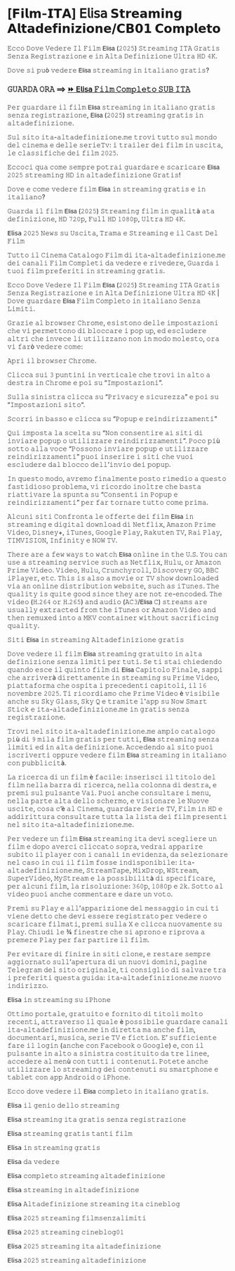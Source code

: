 # [𝗙𝗶𝗹𝗺-𝗜𝗧𝗔] 𝖤𝗅𝗂𝗌𝖺 𝗦𝘁𝗿𝗲𝗮𝗺𝗶𝗻𝗴 𝗔𝗹𝘁𝗮𝗱𝗲𝗳𝗶𝗻𝗶𝘇𝗶𝗼𝗻𝗲/𝗖𝗕𝟬𝟭 𝗖𝗼𝗺𝗽𝗹𝗲𝘁𝗼
𝙴𝚌𝚌𝚘 𝙳𝚘𝚟𝚎 𝚅𝚎𝚍𝚎𝚛𝚎 𝙸𝚕 𝙵𝚒𝚕𝚖 𝖤𝗅𝗂𝗌𝖺 (𝟸𝟶𝟸𝟻) 𝚂𝚝𝚛𝚎𝚊𝚖𝚒𝚗𝚐 𝙸𝚃𝙰 𝙶𝚛𝚊𝚝𝚒𝚜 𝚂𝚎𝚗𝚣𝚊 𝚁𝚎𝚐𝚒𝚜𝚝𝚛𝚊𝚣𝚒𝚘𝚗𝚎 𝚎 𝚒𝚗 𝙰𝚕𝚝𝚊 𝙳𝚎𝚏𝚒𝚗𝚒𝚣𝚒𝚘𝚗𝚎 𝚄𝚕𝚝𝚛𝚊 𝙷𝙳 𝟺𝙺.

𝙳𝚘𝚟𝚎 𝚜𝚒 𝚙𝚞ò 𝚟𝚎𝚍𝚎𝚛𝚎 𝖤𝗅𝗂𝗌𝖺 𝚜𝚝𝚛𝚎𝚊𝚖𝚒𝚗𝚐 𝚒𝚗 𝚒𝚝𝚊𝚕𝚒𝚊𝚗𝚘 𝚐𝚛𝚊𝚝𝚒𝚜?

### 𝙶𝚄𝙰𝚁𝙳𝙰 𝙾𝚁𝙰 ⟹ [⏩ 𝖤𝗅𝗂𝗌𝖺 𝙵𝚒𝚕𝚖 𝙲𝚘𝚖𝚙𝚕𝚎𝚝𝚘 𝚂𝚄𝙱 𝙸𝚃𝙰](https://tinyurl.com/mrxvuvnm)

𝙿𝚎𝚛 𝚐𝚞𝚊𝚛𝚍𝚊𝚛𝚎 𝚒𝚕 𝚏𝚒𝚕𝚖 𝖤𝗅𝗂𝗌𝖺 𝚜𝚝𝚛𝚎𝚊𝚖𝚒𝚗𝚐 𝚒𝚗 𝚒𝚝𝚊𝚕𝚒𝚊𝚗𝚘 𝚐𝚛𝚊𝚝𝚒𝚜 𝚜𝚎𝚗𝚣𝚊 𝚛𝚎𝚐𝚒𝚜𝚝𝚛𝚊𝚣𝚒𝚘𝚗𝚎, 𝖤𝗅𝗂𝗌𝖺 (𝟸𝟶𝟸𝟻) 𝚜𝚝𝚛𝚎𝚊𝚖𝚒𝚗𝚐 𝚐𝚛𝚊𝚝𝚒𝚜 𝚒𝚗 𝚊𝚕𝚝𝚊𝚍𝚎𝚏𝚒𝚗𝚒𝚣𝚒𝚘𝚗𝚎.

𝚂𝚞𝚕 𝚜𝚒𝚝𝚘 𝚒𝚝𝚊-𝚊𝚕𝚝𝚊𝚍𝚎𝚏𝚒𝚗𝚒𝚣𝚒𝚘𝚗𝚎.𝚖𝚎 𝚝𝚛𝚘𝚟𝚒 𝚝𝚞𝚝𝚝𝚘 𝚜𝚞𝚕 𝚖𝚘𝚗𝚍𝚘 𝚍𝚎𝚕 𝚌𝚒𝚗𝚎𝚖𝚊 𝚎 𝚍𝚎𝚕𝚕𝚎 𝚜𝚎𝚛𝚒𝚎𝚃𝚟: 𝚒 𝚝𝚛𝚊𝚒𝚕𝚎𝚛 𝚍𝚎𝚒 𝚏𝚒𝚕𝚖 𝚒𝚗 𝚞𝚜𝚌𝚒𝚝𝚊, 𝚕𝚎 𝚌𝚕𝚊𝚜𝚜𝚒𝚏𝚒𝚌𝚑𝚎 𝚍𝚎𝚒 𝚏𝚒𝚕𝚖 𝟸𝟶𝟸𝟻.

𝙴𝚌𝚌𝚘𝚌𝚒 𝚚𝚞𝚊 𝚌𝚘𝚖𝚎 𝚜𝚎𝚖𝚙𝚛𝚎 𝚙𝚘𝚝𝚛𝚊𝚒 𝚐𝚞𝚊𝚛𝚍𝚊𝚛𝚎 𝚎 𝚜𝚌𝚊𝚛𝚒𝚌𝚊𝚛𝚎 𝖤𝗅𝗂𝗌𝖺 𝟸𝟶𝟸𝟻 𝚜𝚝𝚛𝚎𝚊𝚖𝚒𝚗𝚐 𝙷𝙳 𝚒𝚗 𝚊𝚕𝚝𝚊𝚍𝚎𝚏𝚒𝚗𝚒𝚣𝚒𝚘𝚗𝚎 𝙶𝚛𝚊𝚝𝚒𝚜!

𝙳𝚘𝚟𝚎 𝚎 𝚌𝚘𝚖𝚎 𝚟𝚎𝚍𝚎𝚛𝚎 𝚏𝚒𝚕𝚖 𝖤𝗅𝗂𝗌𝖺 𝚒𝚗 𝚜𝚝𝚛𝚎𝚊𝚖𝚒𝚗𝚐 𝚐𝚛𝚊𝚝𝚒𝚜 𝚎 𝚒𝚗 𝚒𝚝𝚊𝚕𝚒𝚊𝚗𝚘?

𝙶𝚞𝚊𝚛𝚍𝚊 𝚒𝚕 𝚏𝚒𝚕𝚖 𝖤𝗅𝗂𝗌𝖺 (𝟸𝟶𝟸𝟻) 𝚂𝚝𝚛𝚎𝚊𝚖𝚒𝚗𝚐 𝚏𝚒𝚕𝚖 𝚒𝚗 𝚚𝚞𝚊𝚕𝚒𝚝à 𝚊𝚝𝚊 𝚍𝚎𝚏𝚒𝚗𝚒𝚣𝚒𝚘𝚗𝚎, 𝙷𝙳 𝟽𝟸𝟶𝚙, 𝙵𝚞𝚕𝚕 𝙷𝙳 𝟷𝟶𝟾𝟶𝚙, 𝚄𝚕𝚝𝚛𝚊 𝙷𝙳 𝟺𝙺.

𝖤𝗅𝗂𝗌𝖺 𝟸𝟶𝟸𝟻 𝙽𝚎𝚠𝚜 𝚜𝚞 𝚄𝚜𝚌𝚒𝚝𝚊, 𝚃𝚛𝚊𝚖𝚊 𝚎 𝚂𝚝𝚛𝚎𝚊𝚖𝚒𝚗𝚐 𝚎 𝚒𝚕 𝙲𝚊𝚜𝚝 𝙳𝚎𝚕 𝙵𝚒𝚕𝚖

𝚃𝚞𝚝𝚝𝚘 𝚒𝚕 𝙲𝚒𝚗𝚎𝚖𝚊 𝙲𝚊𝚝𝚊𝚕𝚘𝚐𝚘 𝙵𝚒𝚕𝚖 𝚍𝚒 𝚒𝚝𝚊-𝚊𝚕𝚝𝚊𝚍𝚎𝚏𝚒𝚗𝚒𝚣𝚒𝚘𝚗𝚎.𝚖𝚎 𝚍𝚎𝚒 𝚌𝚊𝚗𝚊𝚕𝚒 𝙵𝚒𝚕𝚖 𝙲𝚘𝚖𝚙𝚕𝚎𝚝𝚒 𝚍𝚊 𝚟𝚎𝚍𝚎𝚛𝚎 𝚎 𝚛𝚒𝚟𝚎𝚍𝚎𝚛𝚎, 𝙶𝚞𝚊𝚛𝚍𝚊 𝚒 𝚝𝚞𝚘𝚒 𝚏𝚒𝚕𝚖 𝚙𝚛𝚎𝚏𝚎𝚛𝚒𝚝𝚒 𝚒𝚗 𝚜𝚝𝚛𝚎𝚊𝚖𝚒𝚗𝚐 𝚐𝚛𝚊𝚝𝚒𝚜.

𝙴𝚌𝚌𝚘 𝙳𝚘𝚟𝚎 𝚅𝚎𝚍𝚎𝚛𝚎 𝙸𝚕 𝙵𝚒𝚕𝚖 𝖤𝗅𝗂𝗌𝖺 (𝟸𝟶𝟸𝟻) 𝚂𝚝𝚛𝚎𝚊𝚖𝚒𝚗𝚐 𝙸𝚃𝙰 𝙶𝚛𝚊𝚝𝚒𝚜 𝚂𝚎𝚗𝚣𝚊 𝚁𝚎𝚐𝚒𝚜𝚝𝚛𝚊𝚣𝚒𝚘𝚗𝚎 𝚎 𝚒𝚗 𝙰𝚕𝚝𝚊 𝙳𝚎𝚏𝚒𝚗𝚒𝚣𝚒𝚘𝚗𝚎 𝚄𝚕𝚝𝚛𝚊 𝙷𝙳 𝟺𝙺 | 𝙳𝚘𝚟𝚎 𝚐𝚞𝚊𝚛𝚍𝚊𝚛𝚎 𝖤𝗅𝗂𝗌𝖺 𝙵𝚒𝚕𝚖 𝙲𝚘𝚖𝚙𝚕𝚎𝚝𝚘 𝚒𝚗 𝚒𝚝𝚊𝚕𝚒𝚊𝚗𝚘 𝚂𝚎𝚗𝚣𝚊 𝙻𝚒𝚖𝚒𝚝𝚒.

𝙶𝚛𝚊𝚣𝚒𝚎 𝚊𝚕 𝚋𝚛𝚘𝚠𝚜𝚎𝚛 𝙲𝚑𝚛𝚘𝚖𝚎, 𝚎𝚜𝚒𝚜𝚝𝚘𝚗𝚘 𝚍𝚎𝚕𝚕𝚎 𝚒𝚖𝚙𝚘𝚜𝚝𝚊𝚣𝚒𝚘𝚗𝚒 𝚌𝚑𝚎 𝚟𝚒 𝚙𝚎𝚛𝚖𝚎𝚝𝚝𝚘𝚗𝚘 𝚍𝚒 𝚋𝚕𝚘𝚌𝚌𝚊𝚛𝚎 𝚒 𝚙𝚘𝚙 𝚞𝚙, 𝚎𝚍 𝚎𝚜𝚌𝚕𝚞𝚍𝚎𝚛𝚎 𝚊𝚕𝚝𝚛𝚒 𝚌𝚑𝚎 𝚒𝚗𝚟𝚎𝚌𝚎 𝚕𝚒 𝚞𝚝𝚒𝚕𝚒𝚣𝚣𝚊𝚗𝚘 𝚗𝚘𝚗 𝚒𝚗 𝚖𝚘𝚍𝚘 𝚖𝚘𝚕𝚎𝚜𝚝𝚘, 𝚘𝚛𝚊 𝚟𝚒 𝚏𝚊𝚛ò 𝚟𝚎𝚍𝚎𝚛𝚎 𝚌𝚘𝚖𝚎:

𝙰𝚙𝚛𝚒 𝚒𝚕 𝚋𝚛𝚘𝚠𝚜𝚎𝚛 𝙲𝚑𝚛𝚘𝚖𝚎.

𝙲𝚕𝚒𝚌𝚌𝚊 𝚜𝚞𝚒 𝟹 𝚙𝚞𝚗𝚝𝚒𝚗𝚒 𝚒𝚗 𝚟𝚎𝚛𝚝𝚒𝚌𝚊𝚕𝚎 𝚌𝚑𝚎 𝚝𝚛𝚘𝚟𝚒 𝚒𝚗 𝚊𝚕𝚝𝚘 𝚊 𝚍𝚎𝚜𝚝𝚛𝚊 𝚒𝚗 𝙲𝚑𝚛𝚘𝚖𝚎 𝚎 𝚙𝚘𝚒 𝚜𝚞 “𝙸𝚖𝚙𝚘𝚜𝚝𝚊𝚣𝚒𝚘𝚗𝚒”.

𝚂𝚞𝚕𝚕𝚊 𝚜𝚒𝚗𝚒𝚜𝚝𝚛𝚊 𝚌𝚕𝚒𝚌𝚌𝚊 𝚜𝚞 “𝙿𝚛𝚒𝚟𝚊𝚌𝚢 𝚎 𝚜𝚒𝚌𝚞𝚛𝚎𝚣𝚣𝚊” 𝚎 𝚙𝚘𝚒 𝚜𝚞 “𝙸𝚖𝚙𝚘𝚜𝚝𝚊𝚣𝚒𝚘𝚗𝚒 𝚜𝚒𝚝𝚘“.

𝚂𝚌𝚘𝚛𝚛𝚒 𝚒𝚗 𝚋𝚊𝚜𝚜𝚘 𝚎 𝚌𝚕𝚒𝚌𝚌𝚊 𝚜𝚞 “𝙿𝚘𝚙𝚞𝚙 𝚎 𝚛𝚎𝚒𝚗𝚍𝚒𝚛𝚒𝚣𝚣𝚊𝚖𝚎𝚗𝚝𝚒”

𝚀𝚞𝚒 𝚒𝚖𝚙𝚘𝚜𝚝𝚊 𝚕𝚊 𝚜𝚌𝚎𝚕𝚝𝚊 𝚜𝚞 “𝙽𝚘𝚗 𝚌𝚘𝚗𝚜𝚎𝚗𝚝𝚒𝚛𝚎 𝚊𝚒 𝚜𝚒𝚝𝚒 𝚍𝚒 𝚒𝚗𝚟𝚒𝚊𝚛𝚎 𝚙𝚘𝚙𝚞𝚙 𝚘 𝚞𝚝𝚒𝚕𝚒𝚣𝚣𝚊𝚛𝚎 𝚛𝚎𝚒𝚗𝚍𝚒𝚛𝚒𝚣𝚣𝚊𝚖𝚎𝚗𝚝𝚒”. 𝙿𝚘𝚌𝚘 𝚙𝚒ù 𝚜𝚘𝚝𝚝𝚘 𝚊𝚕𝚕𝚊 𝚟𝚘𝚌𝚎 “𝙿𝚘𝚜𝚜𝚘𝚗𝚘 𝚒𝚗𝚟𝚒𝚊𝚛𝚎 𝚙𝚘𝚙𝚞𝚙 𝚎 𝚞𝚝𝚒𝚕𝚒𝚣𝚣𝚊𝚛𝚎 𝚛𝚎𝚒𝚗𝚍𝚒𝚛𝚒𝚣𝚣𝚊𝚖𝚎𝚗𝚝𝚒” 𝚙𝚞𝚘𝚒 𝚒𝚗𝚜𝚎𝚛𝚒𝚛𝚎 𝚒 𝚜𝚒𝚝𝚒 𝚌𝚑𝚎 𝚟𝚞𝚘𝚒 𝚎𝚜𝚌𝚕𝚞𝚍𝚎𝚛𝚎 𝚍𝚊𝚕 𝚋𝚕𝚘𝚌𝚌𝚘 𝚍𝚎𝚕𝚕’𝚒𝚗𝚟𝚒𝚘 𝚍𝚎𝚒 𝚙𝚘𝚙𝚞𝚙.

𝙸𝚗 𝚚𝚞𝚎𝚜𝚝𝚘 𝚖𝚘𝚍𝚘, 𝚊𝚟𝚛𝚎𝚖𝚘 𝚏𝚒𝚗𝚊𝚕𝚖𝚎𝚗𝚝𝚎 𝚙𝚘𝚜𝚝𝚘 𝚛𝚒𝚖𝚎𝚍𝚒𝚘 𝚊 𝚚𝚞𝚎𝚜𝚝𝚘 𝚏𝚊𝚜𝚝𝚒𝚍𝚒𝚘𝚜𝚘 𝚙𝚛𝚘𝚋𝚕𝚎𝚖𝚊, 𝚟𝚒 𝚛𝚒𝚌𝚘𝚛𝚍𝚘 𝚒𝚗𝚘𝚕𝚝𝚛𝚎 𝚌𝚑𝚎 𝚋𝚊𝚜𝚝𝚊 𝚛𝚒𝚊𝚝𝚝𝚒𝚟𝚊𝚛𝚎 𝚕𝚊 𝚜𝚙𝚞𝚗𝚝𝚊 𝚜𝚞 “𝙲𝚘𝚗𝚜𝚎𝚗𝚝𝚒 𝚒𝚗 𝙿𝚘𝚙𝚞𝚙 𝚎 𝚛𝚎𝚒𝚗𝚍𝚒𝚛𝚒𝚣𝚣𝚊𝚖𝚎𝚗𝚝𝚒” 𝚙𝚎𝚛 𝚏𝚊𝚛 𝚝𝚘𝚛𝚗𝚊𝚛𝚎 𝚝𝚞𝚝𝚝𝚘 𝚌𝚘𝚖𝚎 𝚙𝚛𝚒𝚖𝚊.

𝙰𝚕𝚌𝚞𝚗𝚒 𝚜𝚒𝚝𝚒 𝙲𝚘𝚗𝚏𝚛𝚘𝚗𝚝𝚊 𝚕𝚎 𝚘𝚏𝚏𝚎𝚛𝚝𝚎 𝚍𝚎𝚒 𝚏𝚒𝚕𝚖 𝖤𝗅𝗂𝗌𝖺 𝚒𝚗 𝚜𝚝𝚛𝚎𝚊𝚖𝚒𝚗𝚐 𝚎 𝚍𝚒𝚐𝚒𝚝𝚊𝚕 𝚍𝚘𝚠𝚗𝚕𝚘𝚊𝚍 𝚍𝚒 𝙽𝚎𝚝𝚏𝚕𝚒𝚡, 𝙰𝚖𝚊𝚣𝚘𝚗 𝙿𝚛𝚒𝚖𝚎 𝚅𝚒𝚍𝚎𝚘, 𝙳𝚒𝚜𝚗𝚎𝚢+, 𝚒𝚃𝚞𝚗𝚎𝚜, 𝙶𝚘𝚘𝚐𝚕𝚎 𝙿𝚕𝚊𝚢, 𝚁𝚊𝚔𝚞𝚝𝚎𝚗 𝚃𝚅, 𝚁𝚊𝚒 𝙿𝚕𝚊𝚢, 𝚃𝙸𝙼𝚅𝙸𝚂𝙸𝙾𝙽, 𝙸𝚗𝚏𝚒𝚗𝚒𝚝𝚢 𝚎 𝙽𝙾𝚆 𝚃𝚅.

𝚃𝚑𝚎𝚛𝚎 𝚊𝚛𝚎 𝚊 𝚏𝚎𝚠 𝚠𝚊𝚢𝚜 𝚝𝚘 𝚠𝚊𝚝𝚌𝚑 𝖤𝗅𝗂𝗌𝖺 𝚘𝚗𝚕𝚒𝚗𝚎 𝚒𝚗 𝚝𝚑𝚎 𝚄.𝚂. 𝚈𝚘𝚞 𝚌𝚊𝚗 𝚞𝚜𝚎 𝚊 𝚜𝚝𝚛𝚎𝚊𝚖𝚒𝚗𝚐 𝚜𝚎𝚛𝚟𝚒𝚌𝚎 𝚜𝚞𝚌𝚑 𝚊𝚜 𝙽𝚎𝚝𝚏𝚕𝚒𝚡, 𝙷𝚞𝚕𝚞, 𝚘𝚛 𝙰𝚖𝚊𝚣𝚘𝚗 𝙿𝚛𝚒𝚖𝚎 𝚅𝚒𝚍𝚎𝚘. 𝚅𝚒𝚍𝚎𝚘, 𝙷𝚞𝚕𝚞, 𝙲𝚛𝚞𝚗𝚌𝚑𝚢𝚛𝚘𝚕𝚕, 𝙳𝚒𝚜𝚌𝚘𝚟𝚎𝚛𝚢 𝙶𝙾, 𝙱𝙱𝙲 𝚒𝙿𝚕𝚊𝚢𝚎𝚛, 𝚎𝚝𝚌. 𝚃𝚑𝚒𝚜 𝚒𝚜 𝚊𝚕𝚜𝚘 𝚊 𝚖𝚘𝚟𝚒𝚎 𝚘𝚛 𝚃𝚅 𝚜𝚑𝚘𝚠 𝚍𝚘𝚠𝚗𝚕𝚘𝚊𝚍𝚎𝚍 𝚟𝚒𝚊 𝚊𝚗 𝚘𝚗𝚕𝚒𝚗𝚎 𝚍𝚒𝚜𝚝𝚛𝚒𝚋𝚞𝚝𝚒𝚘𝚗 𝚠𝚎𝚋𝚜𝚒𝚝𝚎, 𝚜𝚞𝚌𝚑 𝚊𝚜 𝚒𝚃𝚞𝚗𝚎𝚜. 𝚃𝚑𝚎 𝚚𝚞𝚊𝚕𝚒𝚝𝚢 𝚒𝚜 𝚚𝚞𝚒𝚝𝚎 𝚐𝚘𝚘𝚍 𝚜𝚒𝚗𝚌𝚎 𝚝𝚑𝚎𝚢 𝚊𝚛𝚎 𝚗𝚘𝚝 𝚛𝚎-𝚎𝚗𝚌𝚘𝚍𝚎𝚍. 𝚃𝚑𝚎 𝚟𝚒𝚍𝚎𝚘 (𝙷.𝟸𝟼𝟺 𝚘𝚛 𝙷.𝟸𝟼𝟻) 𝚊𝚗𝚍 𝚊𝚞𝚍𝚒𝚘 (𝙰𝙲𝟹/𝖤𝗅𝗂𝗌𝖺 𝙲) 𝚜𝚝𝚛𝚎𝚊𝚖𝚜 𝚊𝚛𝚎 𝚞𝚜𝚞𝚊𝚕𝚕𝚢 𝚎𝚡𝚝𝚛𝚊𝚌𝚝𝚎𝚍 𝚏𝚛𝚘𝚖 𝚝𝚑𝚎 𝚒𝚃𝚞𝚗𝚎𝚜 𝚘𝚛 𝙰𝚖𝚊𝚣𝚘𝚗 𝚅𝚒𝚍𝚎𝚘 𝚊𝚗𝚍 𝚝𝚑𝚎𝚗 𝚛𝚎𝚖𝚞𝚡𝚎𝚍 𝚒𝚗𝚝𝚘 𝚊 𝙼𝙺𝚅 𝚌𝚘𝚗𝚝𝚊𝚒𝚗𝚎𝚛 𝚠𝚒𝚝𝚑𝚘𝚞𝚝 𝚜𝚊𝚌𝚛𝚒𝚏𝚒𝚌𝚒𝚗𝚐 𝚚𝚞𝚊𝚕𝚒𝚝𝚢.

𝚂𝚒𝚝𝚒 𝖤𝗅𝗂𝗌𝖺 𝚒𝚗 𝚜𝚝𝚛𝚎𝚊𝚖𝚒𝚗𝚐 𝙰𝚕𝚝𝚊𝚍𝚎𝚏𝚒𝚗𝚒𝚣𝚒𝚘𝚗𝚎 𝚐𝚛𝚊𝚝𝚒𝚜

𝙳𝚘𝚟𝚎 𝚟𝚎𝚍𝚎𝚛𝚎 𝚒𝚕 𝚏𝚒𝚕𝚖 𝖤𝗅𝗂𝗌𝖺 𝚜𝚝𝚛𝚎𝚊𝚖𝚒𝚗𝚐 𝚐𝚛𝚊𝚝𝚞𝚒𝚝𝚘 𝚒𝚗 𝚊𝚕𝚝𝚊 𝚍𝚎𝚏𝚒𝚗𝚒𝚣𝚒𝚘𝚗𝚎 𝚜𝚎𝚗𝚣𝚊 𝚕𝚒𝚖𝚒𝚝𝚒 𝚙𝚎𝚛 𝚝𝚞𝚝𝚒. 𝚂𝚎 𝚝𝚒 𝚜𝚝𝚊𝚒 𝚌𝚑𝚒𝚎𝚍𝚎𝚗𝚍𝚘 𝚚𝚞𝚊𝚗𝚍𝚘 𝚎𝚜𝚌𝚎 𝚒𝚕 𝚚𝚞𝚒𝚗𝚝𝚘 𝚏𝚒𝚕𝚖 𝚍𝚒 𝖤𝗅𝗂𝗌𝖺 𝙲𝚊𝚙𝚒𝚝𝚘𝚕𝚘 𝙵𝚒𝚗𝚊𝚕𝚎, 𝚜𝚊𝚙𝚙𝚒 𝚌𝚑𝚎 𝚊𝚛𝚛𝚒𝚟𝚎𝚛à 𝚍𝚒𝚛𝚎𝚝𝚝𝚊𝚖𝚎𝚗𝚝𝚎 𝚒𝚗 𝚜𝚝𝚛𝚎𝚊𝚖𝚒𝚗𝚐 𝚜𝚞 𝙿𝚛𝚒𝚖𝚎 𝚅𝚒𝚍𝚎𝚘, 𝚙𝚒𝚊𝚝𝚝𝚊𝚏𝚘𝚛𝚖𝚊 𝚌𝚑𝚎 𝚘𝚜𝚙𝚒𝚝𝚊 𝚒 𝚙𝚛𝚎𝚌𝚎𝚍𝚎𝚗𝚝𝚒 𝚌𝚊𝚙𝚒𝚝𝚘𝚕𝚒, 𝚒𝚕 𝟷𝟼 𝚗𝚘𝚟𝚎𝚖𝚋𝚛𝚎 𝟸𝟶𝟸𝟻. 𝚃𝚒 𝚛𝚒𝚌𝚘𝚛𝚍𝚒𝚊𝚖𝚘 𝚌𝚑𝚎 𝙿𝚛𝚒𝚖𝚎 𝚅𝚒𝚍𝚎𝚘 è 𝚟𝚒𝚜𝚒𝚋𝚒𝚕𝚎 𝚊𝚗𝚌𝚑𝚎 𝚜𝚞 𝚂𝚔𝚢 𝙶𝚕𝚊𝚜𝚜, 𝚂𝚔𝚢 𝚀 𝚎 𝚝𝚛𝚊𝚖𝚒𝚝𝚎 𝚕'𝚊𝚙𝚙 𝚜𝚞 𝙽𝚘𝚠 𝚂𝚖𝚊𝚛𝚝 𝚂𝚝𝚒𝚌𝚔 𝚎 𝚒𝚝𝚊-𝚊𝚕𝚝𝚊𝚍𝚎𝚏𝚒𝚗𝚒𝚣𝚒𝚘𝚗𝚎.𝚖𝚎 𝚒𝚗 𝚐𝚛𝚊𝚝𝚒𝚜 𝚜𝚎𝚗𝚣𝚊 𝚛𝚎𝚐𝚒𝚜𝚝𝚛𝚊𝚣𝚒𝚘𝚗𝚎.

𝚃𝚛𝚘𝚟𝚒 𝚗𝚎𝚕 𝚜𝚒𝚝𝚘 𝚒𝚝𝚊-𝚊𝚕𝚝𝚊𝚍𝚎𝚏𝚒𝚗𝚒𝚣𝚒𝚘𝚗𝚎.𝚖𝚎 𝚊𝚖𝚙𝚒𝚘 𝚌𝚊𝚝𝚊𝚕𝚘𝚐𝚘 𝚙𝚒ù 𝚍𝚒 𝟿 𝚖𝚒𝚕𝚊 𝚏𝚒𝚕𝚖 𝚐𝚛𝚊𝚝𝚒𝚜 𝚙𝚎𝚛 𝚝𝚞𝚝𝚝𝚒, 𝖤𝗅𝗂𝗌𝖺 𝚜𝚝𝚛𝚎𝚊𝚖𝚒𝚗𝚐 𝚜𝚎𝚗𝚣𝚊 𝚕𝚒𝚖𝚒𝚝𝚒 𝚎𝚍 𝚒𝚗 𝚊𝚕𝚝𝚊 𝚍𝚎𝚏𝚒𝚗𝚒𝚣𝚒𝚘𝚗𝚎. 𝙰𝚌𝚌𝚎𝚍𝚎𝚗𝚍𝚘 𝚊𝚕 𝚜𝚒𝚝𝚘 𝚙𝚞𝚘𝚒 𝚒𝚜𝚌𝚛𝚒𝚟𝚎𝚛𝚝𝚒 𝚘𝚙𝚙𝚞𝚛𝚎 𝚟𝚎𝚍𝚎𝚛𝚎 𝚏𝚒𝚕𝚖 𝖤𝗅𝗂𝗌𝖺 𝚜𝚝𝚛𝚎𝚊𝚖𝚒𝚗𝚐 𝚒𝚗 𝚒𝚝𝚊𝚕𝚒𝚊𝚗𝚘 𝚌𝚘𝚗 𝚙𝚞𝚋𝚋𝚕𝚒𝚌𝚒𝚝à.

𝙻𝚊 𝚛𝚒𝚌𝚎𝚛𝚌𝚊 𝚍𝚒 𝚞𝚗 𝚏𝚒𝚕𝚖 è 𝚏𝚊𝚌𝚒𝚕𝚎: 𝚒𝚗𝚜𝚎𝚛𝚒𝚜𝚌𝚒 𝚒𝚕 𝚝𝚒𝚝𝚘𝚕𝚘 𝚍𝚎𝚕 𝚏𝚒𝚕𝚖 𝚗𝚎𝚕𝚕𝚊 𝚋𝚊𝚛𝚛𝚊 𝚍𝚒 𝚛𝚒𝚌𝚎𝚛𝚌𝚊, 𝚗𝚎𝚕𝚕𝚊 𝚌𝚘𝚕𝚘𝚗𝚗𝚊 𝚍𝚒 𝚍𝚎𝚜𝚝𝚛𝚊, 𝚎 𝚙𝚛𝚎𝚖𝚒 𝚜𝚞𝚕 𝚙𝚞𝚕𝚜𝚊𝚗𝚝𝚎 𝚅𝚊𝚒. 𝙿𝚞𝚘𝚒 𝚊𝚗𝚌𝚑𝚎 𝚌𝚘𝚗𝚜𝚞𝚕𝚝𝚊𝚛𝚎 𝚒 𝚖𝚎𝚗𝚞, 𝚗𝚎𝚕𝚕𝚊 𝚙𝚊𝚛𝚝𝚎 𝚊𝚕𝚝𝚊 𝚍𝚎𝚕𝚕𝚘 𝚜𝚌𝚑𝚎𝚛𝚖𝚘, 𝚎 𝚟𝚒𝚜𝚒𝚘𝚗𝚊𝚛𝚎 𝚕𝚎 𝙽𝚞𝚘𝚟𝚎 𝚞𝚜𝚌𝚒𝚝𝚎, 𝚌𝚘𝚜𝚊 𝚌’è 𝚊𝚕 𝙲𝚒𝚗𝚎𝚖𝚊, 𝚐𝚞𝚊𝚛𝚍𝚊𝚛𝚎 𝚂𝚎𝚛𝚒𝚎 𝚃𝚅, 𝙵𝚒𝚕𝚖 𝚒𝚗 𝙷𝙳 𝚎 𝚊𝚍𝚍𝚒𝚛𝚒𝚝𝚝𝚞𝚛𝚊 𝚌𝚘𝚗𝚜𝚞𝚕𝚝𝚊𝚛𝚎 𝚝𝚞𝚝𝚝𝚊 𝚕𝚊 𝚕𝚒𝚜𝚝𝚊 𝚍𝚎𝚒 𝚏𝚒𝚕𝚖 𝚙𝚛𝚎𝚜𝚎𝚗𝚝𝚒 𝚗𝚎𝚕 𝚜𝚒𝚝𝚘 𝚒𝚝𝚊-𝚊𝚕𝚝𝚊𝚍𝚎𝚏𝚒𝚗𝚒𝚣𝚒𝚘𝚗𝚎.𝚖𝚎.

𝙿𝚎𝚛 𝚟𝚎𝚍𝚎𝚛𝚎 𝚞𝚗 𝚏𝚒𝚕𝚖 𝖤𝗅𝗂𝗌𝖺 𝚜𝚝𝚛𝚎𝚊𝚖𝚒𝚗𝚐 𝚒𝚝𝚊 𝚍𝚎𝚟𝚒 𝚜𝚌𝚎𝚐𝚕𝚒𝚎𝚛𝚎 𝚞𝚗 𝚏𝚒𝚕𝚖 𝚎 𝚍𝚘𝚙𝚘 𝚊𝚟𝚎𝚛𝚌𝚒 𝚌𝚕𝚒𝚌𝚌𝚊𝚝𝚘 𝚜𝚘𝚙𝚛𝚊, 𝚟𝚎𝚍𝚛𝚊𝚒 𝚊𝚙𝚙𝚊𝚛𝚒𝚛𝚎 𝚜𝚞𝚋𝚒𝚝𝚘 𝚒𝚕 𝚙𝚕𝚊𝚢𝚎𝚛 𝚌𝚘𝚗 𝚒 𝚌𝚊𝚗𝚊𝚕𝚒 𝚒𝚗 𝚎𝚟𝚒𝚍𝚎𝚗𝚣𝚊, 𝚍𝚊 𝚜𝚎𝚕𝚎𝚣𝚒𝚘𝚗𝚊𝚛𝚎 𝚗𝚎𝚕 𝚌𝚊𝚜𝚘 𝚒𝚗 𝚌𝚞𝚒 𝚒𝚕 𝚏𝚒𝚕𝚖 𝚏𝚘𝚜𝚜𝚎 𝚒𝚗𝚍𝚒𝚜𝚙𝚘𝚗𝚒𝚋𝚒𝚕𝚎: 𝚒𝚝𝚊-𝚊𝚕𝚝𝚊𝚍𝚎𝚏𝚒𝚗𝚒𝚣𝚒𝚘𝚗𝚎.𝚖𝚎, 𝚂𝚝𝚛𝚎𝚊𝚖𝚃𝚊𝚙𝚎, 𝙼𝚒𝚡𝙳𝚛𝚘𝚙, 𝚆𝚂𝚝𝚛𝚎𝚊𝚖, 𝚂𝚞𝚙𝚎𝚛𝚅𝚒𝚍𝚎𝚘, 𝙼𝚢𝚂𝚝𝚛𝚎𝚊𝚖 𝚎 𝚕𝚊 𝚙𝚘𝚜𝚜𝚒𝚋𝚒𝚕𝚒𝚝à 𝚍𝚒 𝚜𝚙𝚎𝚌𝚒𝚏𝚒𝚌𝚊𝚛𝚎, 𝚙𝚎𝚛 𝚊𝚕𝚌𝚞𝚗𝚒 𝚏𝚒𝚕𝚖, 𝚕𝚊 𝚛𝚒𝚜𝚘𝚕𝚞𝚣𝚒𝚘𝚗𝚎: 𝟹𝟼𝟶𝚙, 𝟷𝟶𝟾𝟶𝚙 𝚎 𝟸𝚔. 𝚂𝚘𝚝𝚝𝚘 𝚊𝚕 𝚟𝚒𝚍𝚎𝚘 𝚙𝚞𝚘𝚒 𝚊𝚗𝚌𝚑𝚎 𝚌𝚘𝚖𝚖𝚎𝚗𝚝𝚊𝚛𝚎 𝚎 𝚍𝚊𝚛𝚎 𝚞𝚗 𝚟𝚘𝚝𝚘.

𝙿𝚛𝚎𝚖𝚒 𝚜𝚞 𝙿𝚕𝚊𝚢 𝚎 𝚊𝚕𝚕’𝚊𝚙𝚙𝚊𝚛𝚒𝚣𝚒𝚘𝚗𝚎 𝚍𝚎𝚕 𝚖𝚎𝚜𝚜𝚊𝚐𝚐𝚒𝚘 𝚒𝚗 𝚌𝚞𝚒 𝚝𝚒 𝚟𝚒𝚎𝚗𝚎 𝚍𝚎𝚝𝚝𝚘 𝚌𝚑𝚎 𝚍𝚎𝚟𝚒 𝚎𝚜𝚜𝚎𝚛𝚎 𝚛𝚎𝚐𝚒𝚜𝚝𝚛𝚊𝚝𝚘 𝚙𝚎𝚛 𝚟𝚎𝚍𝚎𝚛𝚎 𝚘 𝚜𝚌𝚊𝚛𝚒𝚌𝚊𝚛𝚎 𝚏𝚒𝚕𝚖𝚊𝚝𝚒, 𝚙𝚛𝚎𝚖𝚒 𝚜𝚞𝚕𝚕𝚊 𝚇 𝚎 𝚌𝚕𝚒𝚌𝚌𝚊 𝚗𝚞𝚘𝚟𝚊𝚖𝚎𝚗𝚝𝚎 𝚜𝚞 𝙿𝚕𝚊𝚢. 𝙲𝚑𝚒𝚞𝚍𝚒 𝚕𝚎 ¾ 𝚏𝚒𝚗𝚎𝚜𝚝𝚛𝚎 𝚌𝚑𝚎 𝚜𝚒 𝚊𝚙𝚛𝚘𝚗𝚘 𝚎 𝚛𝚒𝚙𝚛𝚘𝚟𝚊 𝚊 𝚙𝚛𝚎𝚖𝚎𝚛𝚎 𝙿𝚕𝚊𝚢 𝚙𝚎𝚛 𝚏𝚊𝚛 𝚙𝚊𝚛𝚝𝚒𝚛𝚎 𝚒𝚕 𝚏𝚒𝚕𝚖.

𝙿𝚎𝚛 𝚎𝚟𝚒𝚝𝚊𝚛𝚎 𝚍𝚒 𝚏𝚒𝚗𝚒𝚛𝚎 𝚒𝚗 𝚜𝚒𝚝𝚒 𝚌𝚕𝚘𝚗𝚎, 𝚎 𝚛𝚎𝚜𝚝𝚊𝚛𝚎 𝚜𝚎𝚖𝚙𝚛𝚎 𝚊𝚐𝚐𝚒𝚘𝚛𝚗𝚊𝚝𝚘 𝚜𝚞𝚕𝚕’𝚊𝚙𝚎𝚛𝚝𝚞𝚛𝚊 𝚍𝚒 𝚞𝚗 𝚗𝚞𝚘𝚟𝚒 𝚍𝚘𝚖𝚒𝚗𝚒, 𝚙𝚊𝚐𝚒𝚗𝚎 𝚃𝚎𝚕𝚎𝚐𝚛𝚊𝚖 𝚍𝚎𝚕 𝚜𝚒𝚝𝚘 𝚘𝚛𝚒𝚐𝚒𝚗𝚊𝚕𝚎, 𝚝𝚒 𝚌𝚘𝚗𝚜𝚒𝚐𝚕𝚒𝚘 𝚍𝚒 𝚜𝚊𝚕𝚟𝚊𝚛𝚎 𝚝𝚛𝚊 𝚒 𝚙𝚛𝚎𝚏𝚎𝚛𝚒𝚝𝚒 𝚚𝚞𝚎𝚜𝚝𝚊 𝚐𝚞𝚒𝚍𝚊: 𝚒𝚝𝚊-𝚊𝚕𝚝𝚊𝚍𝚎𝚏𝚒𝚗𝚒𝚣𝚒𝚘𝚗𝚎.𝚖𝚎 𝚗𝚞𝚘𝚟𝚘 𝚒𝚗𝚍𝚒𝚛𝚒𝚣𝚣𝚘.

𝖤𝗅𝗂𝗌𝖺 𝚒𝚗 𝚜𝚝𝚛𝚎𝚊𝚖𝚒𝚗𝚐 𝚜𝚞 𝚒𝙿𝚑𝚘𝚗𝚎

𝙾𝚝𝚝𝚒𝚖𝚘 𝚙𝚘𝚛𝚝𝚊𝚕𝚎, 𝚐𝚛𝚊𝚝𝚞𝚒𝚝𝚘 𝚎 𝚏𝚘𝚛𝚗𝚒𝚝𝚘 𝚍𝚒 𝚝𝚒𝚝𝚘𝚕𝚒 𝚖𝚘𝚕𝚝𝚘 𝚛𝚎𝚌𝚎𝚗𝚝𝚒, 𝚊𝚝𝚝𝚛𝚊𝚟𝚎𝚛𝚜𝚘 𝚒𝚕 𝚚𝚞𝚊𝚕𝚎 è 𝚙𝚘𝚜𝚜𝚒𝚋𝚒𝚕𝚎 𝚐𝚞𝚊𝚛𝚍𝚊𝚛𝚎 𝚌𝚊𝚗𝚊𝚕𝚒 𝚒𝚝𝚊-𝚊𝚕𝚝𝚊𝚍𝚎𝚏𝚒𝚗𝚒𝚣𝚒𝚘𝚗𝚎.𝚖𝚎 𝚒𝚗 𝚍𝚒𝚛𝚎𝚝𝚝𝚊 𝚖𝚊 𝚊𝚗𝚌𝚑𝚎 𝚏𝚒𝚕𝚖, 𝚍𝚘𝚌𝚞𝚖𝚎𝚗𝚝𝚊𝚛𝚒, 𝚖𝚞𝚜𝚒𝚌𝚊, 𝚜𝚎𝚛𝚒𝚎 𝚃𝚅 𝚎 𝚏𝚒𝚌𝚝𝚒𝚘𝚗. 𝙴’ 𝚜𝚞𝚏𝚏𝚒𝚌𝚒𝚎𝚗𝚝𝚎 𝚏𝚊𝚛𝚎 𝚒𝚕 𝚕𝚘𝚐𝚒𝚗 (𝚊𝚗𝚌𝚑𝚎 𝚌𝚘𝚗 𝙵𝚊𝚌𝚎𝚋𝚘𝚘𝚔 𝚘 𝙶𝚘𝚘𝚐𝚕𝚎) 𝚎, 𝚌𝚘𝚗 𝚒𝚕 𝚙𝚞𝚕𝚜𝚊𝚗𝚝𝚎 𝚒𝚗 𝚊𝚕𝚝𝚘 𝚊 𝚜𝚒𝚗𝚒𝚜𝚝𝚛𝚊 𝚌𝚘𝚜𝚝𝚒𝚝𝚞𝚒𝚝𝚘 𝚍𝚊 𝚝𝚛𝚎 𝚕𝚒𝚗𝚎𝚎, 𝚊𝚌𝚌𝚎𝚍𝚎𝚛𝚎 𝚊𝚕 𝚖𝚎𝚗ù 𝚌𝚘𝚗 𝚝𝚞𝚝𝚝𝚒 𝚒 𝚌𝚘𝚗𝚝𝚎𝚗𝚞𝚝𝚒. 𝙿𝚘𝚝𝚎𝚝𝚎 𝚊𝚗𝚌𝚑𝚎 𝚞𝚝𝚒𝚕𝚒𝚣𝚣𝚊𝚛𝚎 𝚕𝚘 𝚜𝚝𝚛𝚎𝚊𝚖𝚒𝚗𝚐 𝚍𝚎𝚒 𝚌𝚘𝚗𝚝𝚎𝚗𝚞𝚝𝚒 𝚜𝚞 𝚜𝚖𝚊𝚛𝚝𝚙𝚑𝚘𝚗𝚎 𝚎 𝚝𝚊𝚋𝚕𝚎𝚝 𝚌𝚘𝚗 𝚊𝚙𝚙 𝙰𝚗𝚍𝚛𝚘𝚒𝚍 𝚘 𝚒𝙿𝚑𝚘𝚗𝚎.

𝙴𝚌𝚌𝚘 𝚍𝚘𝚟𝚎 𝚟𝚎𝚍𝚎𝚛𝚎 𝚒𝚕 𝖤𝗅𝗂𝗌𝖺 𝚌𝚘𝚖𝚙𝚕𝚎𝚝𝚘 𝚒𝚗 𝚒𝚝𝚊𝚕𝚒𝚊𝚗𝚘 𝚐𝚛𝚊𝚝𝚒𝚜.

𝖤𝗅𝗂𝗌𝖺 𝚒𝚕 𝚐𝚎𝚗𝚒𝚘 𝚍𝚎𝚕𝚕𝚘 𝚜𝚝𝚛𝚎𝚊𝚖𝚒𝚗𝚐

𝖤𝗅𝗂𝗌𝖺 𝚜𝚝𝚛𝚎𝚊𝚖𝚒𝚗𝚐 𝚒𝚝𝚊 𝚐𝚛𝚊𝚝𝚒𝚜 𝚜𝚎𝚗𝚣𝚊 𝚛𝚎𝚐𝚒𝚜𝚝𝚛𝚊𝚣𝚒𝚘𝚗𝚎

𝖤𝗅𝗂𝗌𝖺 𝚜𝚝𝚛𝚎𝚊𝚖𝚒𝚗𝚐 𝚐𝚛𝚊𝚝𝚒𝚜 𝚝𝚊𝚗𝚝𝚒 𝚏𝚒𝚕𝚖

𝖤𝗅𝗂𝗌𝖺 𝚒𝚗 𝚜𝚝𝚛𝚎𝚊𝚖𝚒𝚗𝚐 𝚐𝚛𝚊𝚝𝚒𝚜

𝖤𝗅𝗂𝗌𝖺 𝚍𝚊 𝚟𝚎𝚍𝚎𝚛𝚎

𝖤𝗅𝗂𝗌𝖺 𝚌𝚘𝚖𝚙𝚕𝚎𝚝𝚘 𝚜𝚝𝚛𝚎𝚊𝚖𝚒𝚗𝚐 𝚊𝚕𝚝𝚊𝚍𝚎𝚏𝚒𝚗𝚒𝚣𝚒𝚘𝚗𝚎

𝖤𝗅𝗂𝗌𝖺 𝚜𝚝𝚛𝚎𝚊𝚖𝚒𝚗𝚐 𝚒𝚗 𝚊𝚕𝚝𝚊𝚍𝚎𝚏𝚒𝚗𝚒𝚣𝚒𝚘𝚗𝚎

𝖤𝗅𝗂𝗌𝖺 𝙰𝚕𝚝𝚊𝚍𝚎𝚏𝚒𝚗𝚒𝚣𝚒𝚘𝚗𝚎 𝚜𝚝𝚛𝚎𝚊𝚖𝚒𝚗𝚐 𝚒𝚝𝚊 𝚌𝚒𝚗𝚎𝚋𝚕𝚘𝚐

𝖤𝗅𝗂𝗌𝖺 𝟸𝟶𝟸𝟻 𝚜𝚝𝚛𝚎𝚊𝚖𝚒𝚗𝚐 𝚏𝚒𝚕𝚖𝚜𝚎𝚗𝚣𝚊𝚕𝚒𝚖𝚒𝚝𝚒

𝖤𝗅𝗂𝗌𝖺 𝟸𝟶𝟸𝟻 𝚜𝚝𝚛𝚎𝚊𝚖𝚒𝚗𝚐 𝚌𝚒𝚗𝚎𝚋𝚕𝚘𝚐𝟶𝟷

𝖤𝗅𝗂𝗌𝖺 𝟸𝟶𝟸𝟻 𝚜𝚝𝚛𝚎𝚊𝚖𝚒𝚗𝚐 𝚒𝚝𝚊 𝚊𝚕𝚝𝚊𝚍𝚎𝚏𝚒𝚗𝚒𝚣𝚒𝚘𝚗𝚎

𝖤𝗅𝗂𝗌𝖺 𝟸𝟶𝟸𝟻 𝚜𝚝𝚛𝚎𝚊𝚖𝚒𝚗𝚐 𝚊𝚕𝚝𝚊𝚍𝚎𝚏𝚒𝚗𝚒𝚣𝚒𝚘𝚗𝚎
